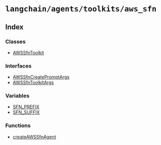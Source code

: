 `langchain/agents/toolkits/aws_sfn`
===================================

Index[](#index "Direct link to Index")
---------------------------------------

### Classes[](#classes "Direct link to Classes")

*   [AWSSfnToolkit](/docs/api/agents_toolkits_aws_sfn/classes/AWSSfnToolkit)

### Interfaces[](#interfaces "Direct link to Interfaces")

*   [AWSSfnCreatePromptArgs](/docs/api/agents_toolkits_aws_sfn/interfaces/AWSSfnCreatePromptArgs)
*   [AWSSfnToolkitArgs](/docs/api/agents_toolkits_aws_sfn/interfaces/AWSSfnToolkitArgs)

### Variables[](#variables "Direct link to Variables")

*   [SFN\_PREFIX](/docs/api/agents_toolkits_aws_sfn/variables/SFN_PREFIX)
*   [SFN\_SUFFIX](/docs/api/agents_toolkits_aws_sfn/variables/SFN_SUFFIX)

### Functions[](#functions "Direct link to Functions")

*   [createAWSSfnAgent](/docs/api/agents_toolkits_aws_sfn/functions/createAWSSfnAgent)